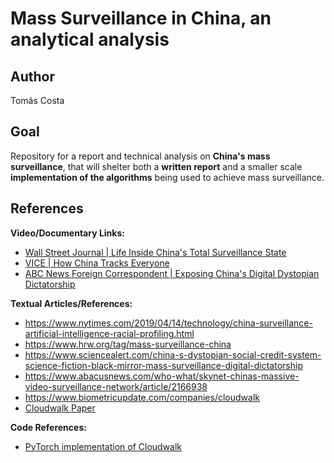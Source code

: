 # Mass Surveillance in China, an analytical analysis
## Author
Tomás Costa

## Goal
Repository for a report and technical analysis on **China's mass surveillance**, that will shelter both a **written report** and a smaller scale **implementation of the algorithms** being used to achieve mass surveillance.

## References

**Video/Documentary Links:**  
 * [Wall Street Journal | Life Inside China's Total Surveillance State](https://www.youtube.com/watch?v=OQ5LnY21Hgc)
 * [VICE | How China Tracks Everyone](https://www.youtube.com/watch?v=CLo3e1Pak-Y)
 * [ABC News Foreign Correspondent | Exposing China's Digital Dystopian Dictatorship](https://www.youtube.com/watch?v=eViswN602_k)  

**Textual Articles/References:**  
 * https://www.nytimes.com/2019/04/14/technology/china-surveillance-artificial-intelligence-racial-profiling.html
 * https://www.hrw.org/tag/mass-surveillance-china
 * https://www.sciencealert.com/china-s-dystopian-social-credit-system-science-fiction-black-mirror-mass-surveillance-digital-dictatorship
 * https://www.abacusnews.com/who-what/skynet-chinas-massive-video-surveillance-network/article/2166938
 * https://www.biometricupdate.com/companies/cloudwalk
 * [Cloudwalk Paper](https://arxiv.org/pdf/1903.10153.pdf)

**Code References:**  
 * [PyTorch implementation of Cloudwalk](https://github.com/Lotayou/densebody_pytorch)
